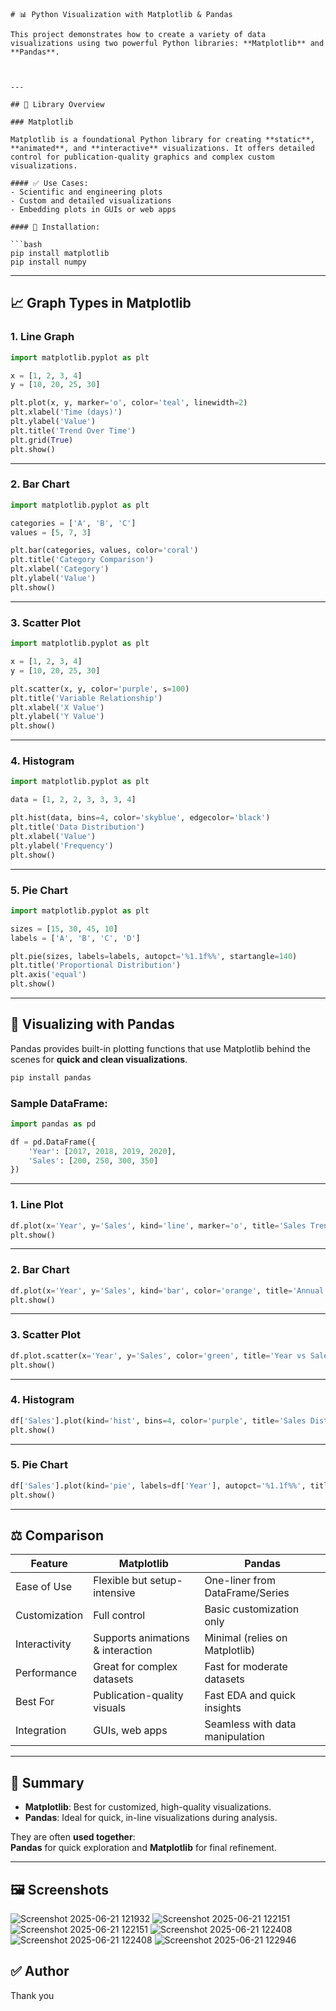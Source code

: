 ```
# 📊 Python Visualization with Matplotlib & Pandas

This project demonstrates how to create a variety of data visualizations using two powerful Python libraries: **Matplotlib** and **Pandas**.



---

## 📌 Library Overview

### Matplotlib

Matplotlib is a foundational Python library for creating **static**, **animated**, and **interactive** visualizations. It offers detailed control for publication-quality graphics and complex custom visualizations.

#### ✅ Use Cases:
- Scientific and engineering plots
- Custom and detailed visualizations
- Embedding plots in GUIs or web apps

#### 🔧 Installation:

```bash
pip install matplotlib
pip install numpy
```

---

## 📈 Graph Types in Matplotlib

### 1. Line Graph

```python
import matplotlib.pyplot as plt

x = [1, 2, 3, 4]
y = [10, 20, 25, 30]

plt.plot(x, y, marker='o', color='teal', linewidth=2)
plt.xlabel('Time (days)')
plt.ylabel('Value')
plt.title('Trend Over Time')
plt.grid(True)
plt.show()
```

---

### 2. Bar Chart

```python
import matplotlib.pyplot as plt

categories = ['A', 'B', 'C']
values = [5, 7, 3]

plt.bar(categories, values, color='coral')
plt.title('Category Comparison')
plt.xlabel('Category')
plt.ylabel('Value')
plt.show()
```

---

### 3. Scatter Plot

```python
import matplotlib.pyplot as plt

x = [1, 2, 3, 4]
y = [10, 20, 25, 30]

plt.scatter(x, y, color='purple', s=100)
plt.title('Variable Relationship')
plt.xlabel('X Value')
plt.ylabel('Y Value')
plt.show()
```

---

### 4. Histogram

```python
import matplotlib.pyplot as plt

data = [1, 2, 2, 3, 3, 3, 4]

plt.hist(data, bins=4, color='skyblue', edgecolor='black')
plt.title('Data Distribution')
plt.xlabel('Value')
plt.ylabel('Frequency')
plt.show()
```

---

### 5. Pie Chart

```python
import matplotlib.pyplot as plt

sizes = [15, 30, 45, 10]
labels = ['A', 'B', 'C', 'D']

plt.pie(sizes, labels=labels, autopct='%1.1f%%', startangle=140)
plt.title('Proportional Distribution')
plt.axis('equal')
plt.show()
```

---

## 🐼 Visualizing with Pandas

Pandas provides built-in plotting functions that use Matplotlib behind the scenes for **quick and clean visualizations**.

```bash
pip install pandas
```

### Sample DataFrame:

```python
import pandas as pd

df = pd.DataFrame({
    'Year': [2017, 2018, 2019, 2020],
    'Sales': [200, 250, 300, 350]
})
```

---

### 1. Line Plot

```python
df.plot(x='Year', y='Sales', kind='line', marker='o', title='Sales Trend')
plt.show()
```

---

### 2. Bar Chart

```python
df.plot(x='Year', y='Sales', kind='bar', color='orange', title='Annual Sales')
plt.show()
```

---

### 3. Scatter Plot

```python
df.plot.scatter(x='Year', y='Sales', color='green', title='Year vs Sales')
plt.show()
```

---

### 4. Histogram

```python
df['Sales'].plot(kind='hist', bins=4, color='purple', title='Sales Distribution')
plt.show()
```

---

### 5. Pie Chart

```python
df['Sales'].plot(kind='pie', labels=df['Year'], autopct='%1.1f%%', title='Sales Share by Year')
plt.show()
```

---

## ⚖️ Comparison

| Feature        | Matplotlib                        | Pandas                              |
|----------------|-----------------------------------|-------------------------------------|
| Ease of Use    | Flexible but setup-intensive      | One-liner from DataFrame/Series     |
| Customization  | Full control                      | Basic customization only            |
| Interactivity  | Supports animations & interaction | Minimal (relies on Matplotlib)      |
| Performance    | Great for complex datasets        | Fast for moderate datasets          |
| Best For       | Publication-quality visuals       | Fast EDA and quick insights         |
| Integration    | GUIs, web apps                    | Seamless with data manipulation     |

---

## 🧠 Summary

- **Matplotlib**: Best for customized, high-quality visualizations.
- **Pandas**: Ideal for quick, in-line visualizations during analysis.

They are often **used together**:  
**Pandas** for quick exploration and **Matplotlib** for final refinement.

---

## 🖼️ Screenshots

![Screenshot 2025-06-21 121932](https://github.com/user-attachments/assets/b8654656-684b-4cff-8d73-77f190579e8d)
![Screenshot 2025-06-21 122151](https://github.com/user-attachments/assets/4de0751e-8a72-4236-b07f-ac030a754bee)
![Screenshot 2025-06-21 122151](https://github.com/user-attachments/assets/23f38e5f-5707-48f2-b0ca-9c251a5d9501)
![Screenshot 2025-06-21 122408](https://github.com/user-attachments/assets/ec26b32b-d276-4a2f-b985-2ec0f99ead04)
![Screenshot 2025-06-21 122408](https://github.com/user-attachments/assets/c4cb9dc5-ddd9-4ef7-8cc6-ba50386e9af0)
![Screenshot 2025-06-21 122946](https://github.com/user-attachments/assets/cb6e8949-3043-4a4a-80aa-5c449d21dbcd)








## ✅ Author

Thank you
```
